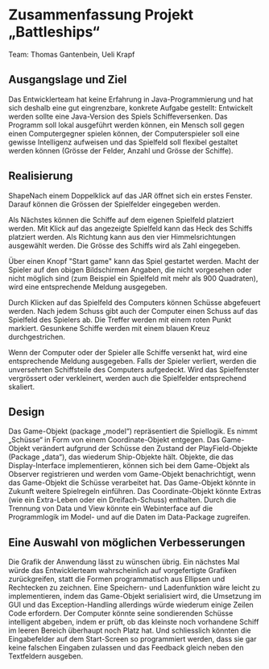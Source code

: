 # Zusammenfassung Projekt „Battleships“ 

Team: Thomas Gantenbein, Ueli Krapf 

## Ausgangslage und Ziel 
Das Entwicklerteam hat keine Erfahrung in Java-Programmierung und hat sich deshalb eine gut eingrenzbare, konkrete Aufgabe gestellt: Entwickelt werden sollte eine Java-Version des Spiels Schiffeversenken. Das Programm soll lokal ausgeführt werden können, ein Mensch soll gegen einen Computergegner spielen können, der Computerspieler soll eine gewisse Intelligenz aufweisen und das Spielfeld soll flexibel gestaltet werden können (Grösse der Felder, Anzahl und Grösse der Schiffe). 

## Realisierung
ShapeNach einem Doppelklick auf das JAR öffnet sich ein erstes Fenster. Darauf können die Grössen der Spielfelder eingegeben werden. 

Als Nächstes können die Schiffe auf dem eigenen Spielfeld platziert werden. Mit Klick auf das angezeigte Spielfeld kann das Heck des Schiffs platziert werden. Als Richtung kann aus den vier Himmelsrichtungen ausgewählt werden. Die Grösse des Schiffs wird als Zahl eingegeben. 

Über einen Knopf "Start game" kann das Spiel gestartet werden. Macht der Spieler auf den obigen Bildschirmen Angaben, die nicht vorgesehen oder nicht möglich sind (zum Beispiel ein Spielfeld mit mehr als 900 Quadraten), wird eine entsprechende Meldung ausgegeben. 

Durch Klicken auf das Spielfeld des Computers können Schüsse abgefeuert werden. Nach jedem Schuss gibt auch der Computer einen Schuss auf das Spielfeld des Spielers ab. Die Treffer werden mit einem roten Punkt markiert. Gesunkene Schiffe werden mit einem blauen Kreuz durchgestrichen. 

Wenn der Computer oder der Spieler alle Schiffe versenkt hat, wird eine entsprechende Meldung ausgegeben. Falls der Spieler verliert, werden die unversehrten Schiffsteile des Computers aufgedeckt. Wird das Spielfenster vergrössert oder verkleinert, werden auch die Spielfelder entsprechend skaliert. 

## Design 
Das Game-Objekt (package „model“) repräsentiert die Spiellogik. Es nimmt „Schüsse“ in Form von einem Coordinate-Objekt entgegen. Das Game-Objekt verändert aufgrund der Schüsse den Zustand der PlayField-Objekte (Package „data“), das wiederum Ship-Objekte hält. Objekte, die das Display-Interface implementieren, können sich bei dem Game-Objekt als Observer registrieren und werden vom Game-Objekt benachrichtigt, wenn das Game-Objekt die Schüsse verarbeitet hat. Das Game-Objekt könnte in Zukunft weitere Spielregeln einführen. Das Coordinate-Objekt könnte Extras (wie ein Extra-Leben oder ein Dreifach-Schuss) enthalten. Durch die Trennung von Data und View könnte ein Webinterface auf die Programmlogik im Model- und auf die Daten im Data-Package zugreifen.  

## Eine Auswahl von möglichen Verbesserungen 
Die Grafik der Anwendung lässt zu wünschen übrig. Ein nächstes Mal würde das Entwicklerteam wahrscheinlich auf vorgefertigte Grafiken zurückgreifen, statt die Formen programmatisch aus Ellipsen und Rechtecken zu zeichnen. Eine Speichern- und Ladenfunktion wäre leicht zu implementieren, indem das Game-Objekt serialisiert wird, die Umsetzung im GUI und das Exception-Handling allerdings würde wiederum einige Zeilen Code erfordern. Der Computer könnte seine sondierenden Schüsse intelligent abgeben, indem er prüft, ob das kleinste noch vorhandene Schiff im leeren Bereich überhaupt noch Platz hat. Und schliesslich könnten die Eingabefelder auf dem Start-Screen so programmiert werden, dass sie gar keine falschen Eingaben zulassen und das Feedback gleich neben den Textfeldern ausgeben.  
